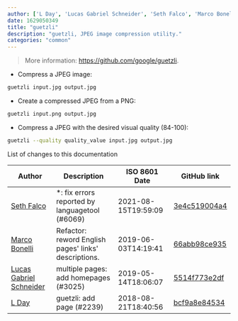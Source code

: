 ```yaml
---
author: ['L Day', 'Lucas Gabriel Schneider', 'Seth Falco', 'Marco Bonelli']
date: 1629050349
title: "guetzli"
description: "guetzli, JPEG image compression utility."
categories: "common"
---
```

> More information: <https://github.com/google/guetzli>.

- Compress a JPEG image:

```bash
guetzli input.jpg output.jpg
```

- Create a compressed JPEG from a PNG:

```bash
guetzli input.png output.jpg
```

- Compress a JPEG with the desired visual quality (84-100):

```bash
guetzli --quality quality_value input.jpg output.jpg
```
List of changes to this documentation


Author | Description | ISO 8601 Date | GitHub link
------|-----|-----|-----
[Seth Falco](mailto:seth@falco.fun) | *: fix errors reported by languagetool (#6069) | 2021-08-15T19:59:09 | [3e4c519004a4](https://github.com/tldr-pages/tldr/commit/3e4c519004a471c861cdc609fd7239ee3355671c)
[Marco Bonelli](mailto:marco@mebeim.net) | Refactor: reword English pages' links' descriptions. | 2019-06-03T14:19:41 | [66abb98ce935](https://github.com/tldr-pages/tldr/commit/66abb98ce935c0f4516bf30c4d6da72180d5a3ab)
[Lucas Gabriel Schneider](mailto:lucas.schneider@sap.com) | multiple pages: add homepages (#3025) | 2019-05-14T18:06:07 | [5514f773e2df](https://github.com/tldr-pages/tldr/commit/5514f773e2dfcd02ab6bc87c7e02fa8f7fbe2f25)
[L Day](mailto:daylightbrightledlight@users.noreply.github.com) | guetzli: add page (#2239) | 2018-08-21T18:40:56 | [bcf9a8e84534](https://github.com/tldr-pages/tldr/commit/bcf9a8e84534c562c16f05bd56708ee674511707)

